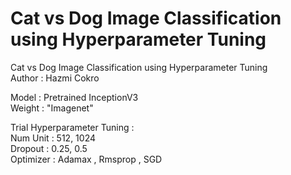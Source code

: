 # Cat vs Dog Image Classification using Hyperparameter Tuning
Cat vs Dog Image Classification using Hyperparameter Tuning \
Author : Hazmi Cokro

Model  : Pretrained InceptionV3 \
Weight : "Imagenet"

Trial Hyperparameter Tuning : \
Num Unit  : 512, 1024 \
Dropout   : 0.25, 0.5 \
Optimizer : Adamax , Rmsprop , SGD 
